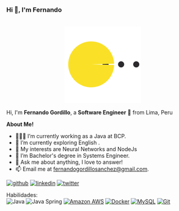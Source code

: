 ### Hi 👋, I'm Fernando
<div align="center">
	<br>
	<img src="https://raw.githubusercontent.com/Aniket965/Aniket965/master/pacman.svg?sanitize=true" width="200" height="200">
</div>


Hi, I'm **Fernando Gordillo**, a **Software Engineer** 🚀 from Lima, Peru

**About Me!**

- 👨🏽‍💻 I’m currently working as a Java at BCP.
- 🌱 I’m currently exploring English . 
- 🤔 My interests are Neural Networks and NodeJs 
- 💼 I’m  Bachelor's degree in Systems Engineer.
- 💬 Ask me about anything, I love to answer!
- 📫 Email me at [fernandogordillosanchez@gmail.com](mailto:fernandogordillosanchez@gmail.com).


[<img src='https://cdn.jsdelivr.net/npm/simple-icons@3.0.1/icons/github.svg' alt='github' height='40'>](https://github.com/https://github.com/FernandoDranzer21)  [<img src='https://cdn.jsdelivr.net/npm/simple-icons@3.0.1/icons/linkedin.svg' alt='linkedin' height='40'>](https://www.linkedin.com/in/https://www.linkedin.com/in/fernando-gordillo-sanchez//)  [<img src='https://cdn.jsdelivr.net/npm/simple-icons@3.0.1/icons/twitter.svg' alt='twitter' height='40'>](https://twitter.com/https://twitter.com/Fernand82630207)  


Habilidades:  
![Java](https://img.shields.io/badge/-Java-000000?style=flat&logo=java)
![Java Spring](https://img.shields.io/badge/-Spring-222222?style=flat&logo=spring&logoColor=6DB33F)
[![Amazon AWS](https://img.shields.io/badge/Amazon%20AWS-232F3E?style=flat-square&logo=amazon-aws&link=https://github.com/LuizCarlosAbbott/)](https://github.com/LuizCarlosAbbott/)
[![Docker](https://img.shields.io/badge/-Docker-black?style=flat-square&logo=docker&link=https://github.com/LuizCarlosAbbott/)](https://github.com/LuizCarlosAbbott/)
[![MySQL](https://img.shields.io/badge/-MySQL-black?style=flat-square&logo=mysql&link=https://github.com/LuizCarlosAbbott/)](https://github.com/LuizCarlosAbbott/)
[![Git](https://img.shields.io/badge/-Git-black?style=flat-square&logo=git&link=https://github.com/LuizCarlosAbbott/)](https://github.com/LuizCarlosAbbott/)
